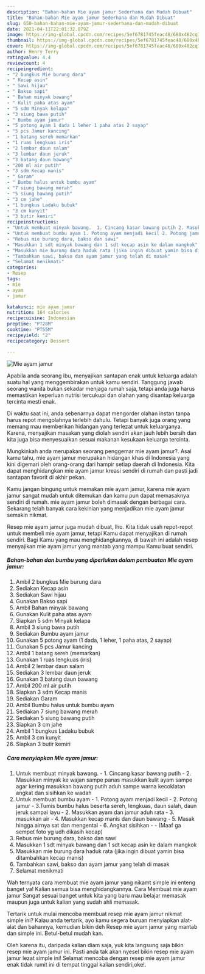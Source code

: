 ```yaml
---
description: "Bahan-bahan Mie ayam jamur Sederhana dan Mudah Dibuat"
title: "Bahan-bahan Mie ayam jamur Sederhana dan Mudah Dibuat"
slug: 650-bahan-bahan-mie-ayam-jamur-sederhana-dan-mudah-dibuat
date: 2021-04-11T22:01:32.879Z
image: https://img-global.cpcdn.com/recipes/5ef6781745feac48/680x482cq70/mie-ayam-jamur-foto-resep-utama.jpg
thumbnail: https://img-global.cpcdn.com/recipes/5ef6781745feac48/680x482cq70/mie-ayam-jamur-foto-resep-utama.jpg
cover: https://img-global.cpcdn.com/recipes/5ef6781745feac48/680x482cq70/mie-ayam-jamur-foto-resep-utama.jpg
author: Henry Terry
ratingvalue: 4.4
reviewcount: 4
recipeingredient:
- "2 bungkus Mie burung dara"
- " Kecap asin"
- " Sawi hijau"
- " Bakso sapi"
- " Bahan minyak bawang"
- " Kulit paha atas ayam"
- "5 sdm Minyak kelapa"
- "3 siung bawa putih"
- " Bumbu ayam jamur"
- "5 potong ayam 1 dada 1 leher 1 paha atas 2 sayap"
- "5 pcs Jamur kancing"
- "1 batang sereh memarkan"
- "1 ruas lengkuas iris"
- "2 lembar daun salam"
- "3 lembar daun jeruk"
- "3 batang daun bawang"
- "200 ml air putih"
- "3 sdm Kecap manis"
- " Garam"
- " Bumbu halus untuk bumbu ayam"
- "7 siung bawang merah"
- "5 siung bawang putih"
- "3 cm jahe"
- "1 bungkus Ladaku bubuk"
- "3 cm kunyit"
- "3 butir kemiri"
recipeinstructions:
- "Untuk membuat minyak bawang.  1. Cincang kasar bawang putih 2. Masukkan minyak ke wajan sampe panas masukkan kulit ayam sampe agar kering masukkan bawang putih aduh sampe warna kecoklatan angkat dan sisihkan ke wadah"
- "Untuk membuat bumbu ayam 1. Potong ayam menjadi kecil 2. Potong jamur 3.Tumis bumbu halus beserta sereh, lengkuas, daun salah, daun jeruk sampai layu 2. Masukkan ayam dan jamur aduh rata 3. masukkan air 4. Masukkan kecap manis dan daun bawang 5. Masak hingga airnya sat dan mengental 6. Angkat sisihkan  (Maaf ga sempet foto yg udh dikasih kecap)"
- "Rebus mie burung dara, bakso dan sawi"
- "Masukkan 1 sdt minyak bawang dan 1 sdt kecap asin ke dalam mangkok"
- "Masukkan mie burung dara haduk rata (jika ingin dibuat yamin bisa ditambahkan kecap manis)"
- "Tambahkan sawi, bakso dan ayam jamur yang telah di masak"
- "Selamat menikmati"
categories:
- Resep
tags:
- mie
- ayam
- jamur

katakunci: mie ayam jamur 
nutrition: 164 calories
recipecuisine: Indonesian
preptime: "PT28M"
cooktime: "PT55M"
recipeyield: "2"
recipecategory: Dessert

---
```



![Mie ayam jamur](https://img-global.cpcdn.com/recipes/5ef6781745feac48/680x482cq70/mie-ayam-jamur-foto-resep-utama.jpg)

Apabila anda seorang ibu, menyajikan santapan enak untuk keluarga adalah suatu hal yang menggembirakan untuk kamu sendiri. Tanggung jawab seorang  wanita bukan sekadar menjaga rumah saja, tetapi anda juga harus memastikan keperluan nutrisi tercukupi dan olahan yang disantap keluarga tercinta mesti enak.

Di waktu  saat ini, anda sebenarnya dapat mengorder olahan instan tanpa harus repot mengolahnya terlebih dahulu. Tetapi banyak juga orang yang memang mau memberikan hidangan yang terlezat untuk keluarganya. Karena, menyajikan masakan yang diolah sendiri akan jauh lebih bersih dan kita juga bisa menyesuaikan sesuai makanan kesukaan keluarga tercinta. 



Mungkinkah anda merupakan seorang penggemar mie ayam jamur?. Asal kamu tahu, mie ayam jamur merupakan hidangan khas di Indonesia yang kini digemari oleh orang-orang dari hampir setiap daerah di Indonesia. Kita dapat menghidangkan mie ayam jamur kreasi sendiri di rumah dan pasti jadi santapan favorit di akhir pekan.

Kamu jangan bingung untuk memakan mie ayam jamur, karena mie ayam jamur sangat mudah untuk ditemukan dan kamu pun dapat memasaknya sendiri di rumah. mie ayam jamur boleh dimasak dengan berbagai cara. Sekarang telah banyak cara kekinian yang menjadikan mie ayam jamur semakin nikmat.

Resep mie ayam jamur juga mudah dibuat, lho. Kita tidak usah repot-repot untuk membeli mie ayam jamur, tetapi Kamu dapat menyajikan di rumah sendiri. Bagi Kamu yang mau menghidangkannya, di bawah ini adalah resep menyajikan mie ayam jamur yang mantab yang mampu Kamu buat sendiri.

<!--inarticleads1-->

##### Bahan-bahan dan bumbu yang diperlukan dalam pembuatan Mie ayam jamur:

1. Ambil 2 bungkus Mie burung dara
1. Sediakan  Kecap asin
1. Sediakan  Sawi hijau
1. Gunakan  Bakso sapi
1. Ambil  Bahan minyak bawang
1. Gunakan  Kulit paha atas ayam
1. Siapkan 5 sdm Minyak kelapa
1. Ambil 3 siung bawa putih
1. Sediakan  Bumbu ayam jamur
1. Gunakan 5 potong ayam (1 dada, 1 leher, 1 paha atas, 2 sayap)
1. Gunakan 5 pcs Jamur kancing
1. Ambil 1 batang sereh (memarkan)
1. Gunakan 1 ruas lengkuas (iris)
1. Ambil 2 lembar daun salam
1. Sediakan 3 lembar daun jeruk
1. Gunakan 3 batang daun bawang
1. Ambil 200 ml air putih
1. Siapkan 3 sdm Kecap manis
1. Sediakan  Garam
1. Ambil  Bumbu halus untuk bumbu ayam
1. Sediakan 7 siung bawang merah
1. Sediakan 5 siung bawang putih
1. Siapkan 3 cm jahe
1. Ambil 1 bungkus Ladaku bubuk
1. Ambil 3 cm kunyit
1. Siapkan 3 butir kemiri




<!--inarticleads2-->

##### Cara menyiapkan Mie ayam jamur:

1. Untuk membuat minyak bawang.  - 1. Cincang kasar bawang putih - 2. Masukkan minyak ke wajan sampe panas masukkan kulit ayam sampe agar kering masukkan bawang putih aduh sampe warna kecoklatan angkat dan sisihkan ke wadah
1. Untuk membuat bumbu ayam - 1. Potong ayam menjadi kecil - 2. Potong jamur - 3.Tumis bumbu halus beserta sereh, lengkuas, daun salah, daun jeruk sampai layu - 2. Masukkan ayam dan jamur aduh rata - 3. masukkan air - 4. Masukkan kecap manis dan daun bawang - 5. Masak hingga airnya sat dan mengental - 6. Angkat sisihkan -  - (Maaf ga sempet foto yg udh dikasih kecap)
1. Rebus mie burung dara, bakso dan sawi
1. Masukkan 1 sdt minyak bawang dan 1 sdt kecap asin ke dalam mangkok
1. Masukkan mie burung dara haduk rata (jika ingin dibuat yamin bisa ditambahkan kecap manis)
1. Tambahkan sawi, bakso dan ayam jamur yang telah di masak
1. Selamat menikmati




Wah ternyata cara membuat mie ayam jamur yang nikamt simple ini enteng banget ya! Kalian semua bisa menghidangkannya. Cara Membuat mie ayam jamur Sangat sesuai banget untuk kita yang baru mau belajar memasak maupun juga untuk kalian yang sudah ahli memasak.

Tertarik untuk mulai mencoba membuat resep mie ayam jamur nikmat simple ini? Kalau anda tertarik, ayo kamu segera buruan menyiapkan alat-alat dan bahannya, kemudian bikin deh Resep mie ayam jamur yang mantab dan simple ini. Betul-betul mudah kan. 

Oleh karena itu, daripada kalian diam saja, yuk kita langsung saja bikin resep mie ayam jamur ini. Pasti anda tak akan nyesel bikin resep mie ayam jamur lezat simple ini! Selamat mencoba dengan resep mie ayam jamur enak tidak rumit ini di tempat tinggal kalian sendiri,oke!.

